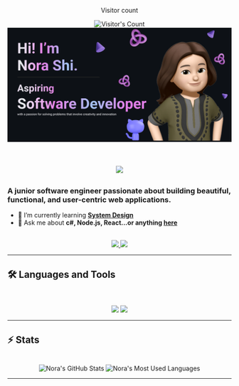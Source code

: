 <div align="center"> 
  <p>Visitor count</p>
  <img src="https://profile-counter.glitch.me/{qinshi599}/count.svg" alt="Visitor's Count" />
</div>
<img src="https://github.com/qinshi599/qinshi599/blob/main/Make%20your%20README.png" alt="Banner of a developer sitting in front of a desk">

<h1 align="center">
    <img src="https://readme-typing-svg.herokuapp.com/?font=Inter&size=48&center=true&vCenter=true&width=500&height=70&color=4493F8&duration=4000&lines=Hi+There!+👋;+I'm+Nora!;" />
</h1>

### A junior software engineer passionate about building beautiful, functional, and user-centric web applications.

- 🌱 I’m currently learning **[System Design](https://blog.bytebytego.com/p/free-system-design-pdf-158-pages)**
- 💬 Ask me about **c#, Node.js, React...or anything [here](https://github.com/{USERNAME}/{USERNAME}/issues)**

<br>

<div align="center">
  <a href="qinshi599@gmail.com">
    <img src="https://img.shields.io/badge/Gmail-333333?style=for-the-badge&logo=gmail&logoColor=red" />
  </a>
  <a href="https://linkedin.com/in/qinshi599" target="_blank">
    <img src="https://img.shields.io/badge/LinkedIn-0077B5?style=for-the-badge&logo=linkedin&logoColor=white" target="_blank" />
  </a>
</div>

<hr>

## 🛠️ Languages and Tools

<br>

<p align="center">
  <img src="https://skillicons.dev/icons?i=java,spring,ts,nodejs,react,nextjs,mongodb,postgres,prisma" />
  <img src="https://skillicons.dev/icons?i=html,css,sass,tailwind,js,vue,redux,d3,git,postman,figma" />
</p>

<hr>

## ⚡️ Stats
<br>

<div align=center>
  <img width=390 src="https://github-readme-stats.vercel.app/api?username=qinshi599&theme=transparent&count_private=true&show_icons=true&rank_icon=github&locale=en" alt="Nora's GitHub Stats" />
  <img width=325 src="https://github-readme-stats.vercel.app/api/top-langs?username=qinshi599&theme=transparent&layout=donut&hide=css&langs_count=8&border_radius=10&show_icons=true&locale=en" alt="Nora's Most Used Languages" />
</div>

<hr>
